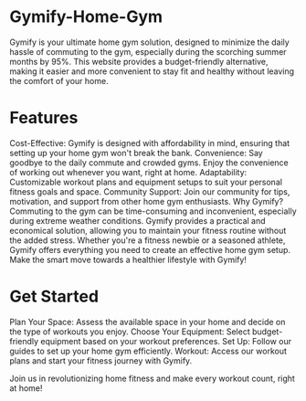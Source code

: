# Gymify-Home-Gym
Gymify is your ultimate home gym solution, designed to minimize the daily hassle of commuting to the gym, especially during the scorching summer months by 95%. This website provides a budget-friendly alternative, making it easier and more convenient to stay fit and healthy without leaving the comfort of your home.

# Features
Cost-Effective: Gymify is designed with affordability in mind, ensuring that setting up your home gym won't break the bank.
Convenience: Say goodbye to the daily commute and crowded gyms. Enjoy the convenience of working out whenever you want, right at home.
Adaptability: Customizable workout plans and equipment setups to suit your personal fitness goals and space.
Community Support: Join our community for tips, motivation, and support from other home gym enthusiasts.
Why Gymify?
Commuting to the gym can be time-consuming and inconvenient, especially during extreme weather conditions. Gymify provides a practical and economical solution, allowing you to maintain your fitness routine without the added stress. Whether you're a fitness newbie or a seasoned athlete, Gymify offers everything you need to create an effective home gym setup. Make the smart move towards a healthier lifestyle with Gymify!

# Get Started
Plan Your Space: Assess the available space in your home and decide on the type of workouts you enjoy.
Choose Your Equipment: Select budget-friendly equipment based on your workout preferences.
Set Up: Follow our guides to set up your home gym efficiently.
Workout: Access our workout plans and start your fitness journey with Gymify.

Join us in revolutionizing home fitness and make every workout count, right at home!






